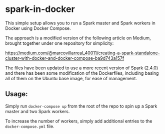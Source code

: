 # spark-in-docker
This simple setup allows you to run a Spark master and Spark workers in Docker using Docker Compose.

The approach is a modified version of the following article on Medium, brought together under one repository for simplicity:

https://medium.com/@marcovillarreal_40011/creating-a-spark-standalone-cluster-with-docker-and-docker-compose-ba9d743a157f



The files have been updated to use a more recent version of Spark (2.4.0) and there has been some modification of the Dockerfiles, including basing all of them on the Ubuntu base image, for ease of management.


## Usage: ##

Simply run ```docker-compose up``` from the root of the repo to spin up a Spark master and two Spark workers.

To increase the number of workers, simply add additional entries to the ```docker-compose.yml``` file.